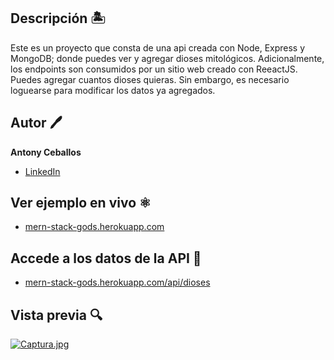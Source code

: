 ## Descripción 🏝
Este es un proyecto que consta de una api creada con Node, Express y MongoDB; donde puedes ver y agregar dioses mitológicos. 
Adicionalmente, los endpoints son consumidos por un sitio web creado con ReeactJS. 
Puedes agregar cuantos dioses quieras. Sin embargo, es necesario loguearse para modificar los datos ya agregados.

## Autor 🖊
**Antony Ceballos**

* [LinkedIn](www.linkedin.com/in/ACeballosAndrade)


## Ver ejemplo en vivo ⚛
* [mern-stack-gods.herokuapp.com](https://mern-stack-gods.herokuapp.com/)

## Accede a los datos de la API 🍃
* [mern-stack-gods.herokuapp.com/api/dioses](https://mern-stack-gods.herokuapp.com/api/dioses)

## Vista previa 🔍
[![Captura.jpg](https://i.postimg.cc/SRN914R0/Captura.jpg)](https://postimg.cc/BLkttd2N)

